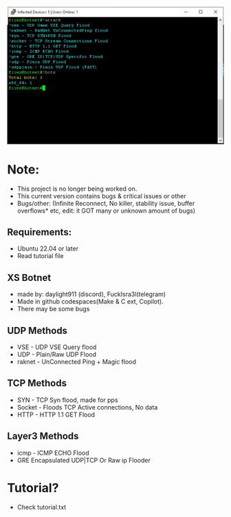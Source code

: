 ![Img](image.webp?raw=true "Screenshot")
# Note:
- This project is no longer being worked on.
- This current version contains bugs & critical issues or other
- Bugs/other: (Infinite Reconnect, No killer, stability issue, buffer overflows* etc, edit: it GOT many or unknown amount of bugs)

## Requirements:
- Ubuntu 22.04 or later
- Read tutorial file

## XS Botnet
- made by: daylight911 (discord), FuckIsra3l(telegram)
- Made in github codespaces(Make & C ext, Copilot).
- There may be some bugs

## UDP Methods
- VSE - UDP VSE Query flood
- UDP - Plain/Raw UDP Flood 
- raknet - UnConnected Ping + Magic flood
## TCP Methods
- SYN - TCP Syn flood, made for pps
- Socket - Floods TCP Active connections, No data
- HTTP - HTTP 1.1 GET Flood
## Layer3 Methods
- icmp - ICMP ECHO Flood
- GRE Encapsulated UDP|TCP Or Raw ip Flooder

# Tutorial?
- Check tutorial.txt
